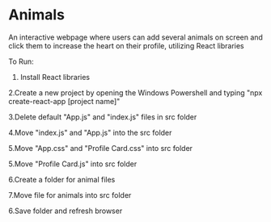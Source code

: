 # Animals
An interactive webpage where users can add several animals on screen and click them to increase the heart on their profile, utilizing React libraries

To Run:

1. Install React libraries

2.Create a new project by opening the Windows Powershell and typing "npx create-react-app [project name]"

3.Delete default "App.js" and "index.js" files in src folder

4.Move "index.js" and "App.js" into the src folder

5.Move "App.css" and "Profile Card.css" into src folder

5.Move "Profile Card.js" into src folder

6.Create a folder for animal files

7.Move file for animals into src folder

6.Save folder and refresh browser
